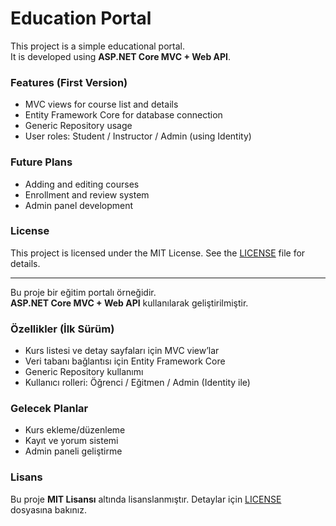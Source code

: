 # Education Portal

This project is a simple educational portal.  
It is developed using **ASP.NET Core MVC + Web API**.

### Features (First Version)
- MVC views for course list and details
- Entity Framework Core for database connection
- Generic Repository usage
- User roles: Student / Instructor / Admin (using Identity)

### Future Plans
- Adding and editing courses
- Enrollment and review system
- Admin panel development


### License
This project is licensed under the MIT License. See the [LICENSE](LICENSE) file for details.

---

Bu proje bir eğitim portalı örneğidir.  
**ASP.NET Core MVC + Web API** kullanılarak geliştirilmiştir.

### Özellikler (İlk Sürüm)
- Kurs listesi ve detay sayfaları için MVC view’lar
- Veri tabanı bağlantısı için Entity Framework Core
- Generic Repository kullanımı
- Kullanıcı rolleri: Öğrenci / Eğitmen / Admin (Identity ile)

### Gelecek Planlar
- Kurs ekleme/düzenleme
- Kayıt ve yorum sistemi
- Admin paneli geliştirme

### Lisans
Bu proje **MIT Lisansı** altında lisanslanmıştır. Detaylar için [LICENSE](LICENSE) dosyasına bakınız.

